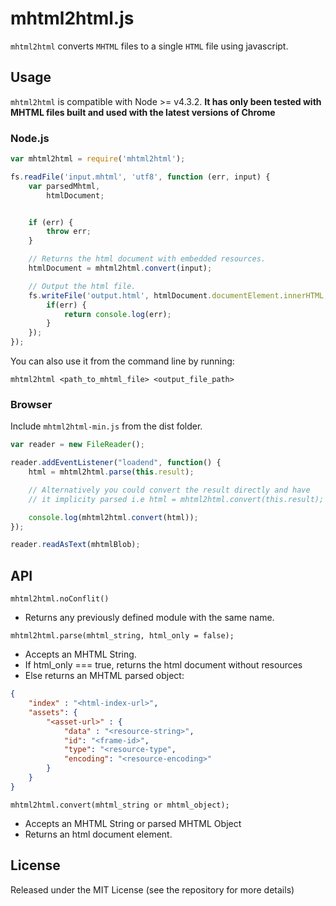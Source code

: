 # mhtml2html.js

`mhtml2html` converts `MHTML` files to a single `HTML` file using javascript.

## Usage

`mhtml2html` is compatible with Node >= v4.3.2.
**It has only been tested with MHTML files built and used with the latest versions of Chrome**

### Node.js

``` js
var mhtml2html = require('mhtml2html');

fs.readFile('input.mhtml', 'utf8', function (err, input) {
    var parsedMhtml,
        htmlDocument;


    if (err) {
        throw err;
    }

    // Returns the html document with embedded resources.
    htmlDocument = mhtml2html.convert(input);

    // Output the html file.
    fs.writeFile('output.html', htmlDocument.documentElement.innerHTML, function(err) {
        if(err) {
            return console.log(err);
        }
    });
});
```

You can also use it from the command line by running:

`mhtml2html <path_to_mhtml_file> <output_file_path>`

### Browser

Include ```mhtml2html-min.js``` from the dist folder.

``` js
var reader = new FileReader();

reader.addEventListener("loadend", function() {
    html = mhtml2html.parse(this.result);

    // Alternatively you could convert the result directly and have
    // it implicity parsed i.e html = mhtml2html.convert(this.result);

    console.log(mhtml2html.convert(html));
});

reader.readAsText(mhtmlBlob);
```

## API

`mhtml2html.noConflit()`

* Returns any previously defined module with the same name.

`mhtml2html.parse(mhtml_string, html_only = false);`

* Accepts an MHTML String.
* If html_only === true, returns the html document without resources
* Else returns an MHTML parsed object:

``` json
{
    "index" : "<html-index-url>",
    "assets": {
        "<asset-url>" : {
            "data" : "<resource-string>",
            "id": "<frame-id>",
            "type": "<resource-type",
            "encoding": "<resource-encoding>"
        }
    }
}
```

`mhtml2html.convert(mhtml_string or mhtml_object);`

* Accepts an MHTML String or parsed MHTML Object
* Returns an html document element.


## License

Released under the MIT License (see the repository for more details)
